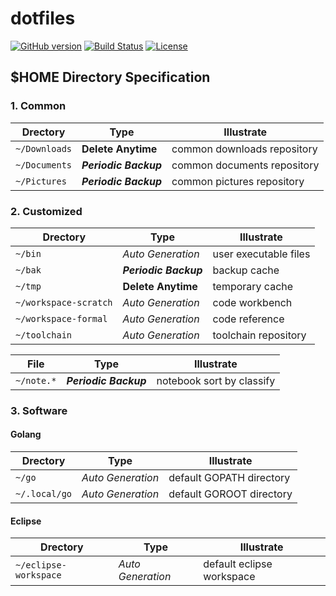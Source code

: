 # dotfiles

[![GitHub version](https://badge.fury.io/gh/aggresss%2Fdotfiles.svg)](https://badge.fury.io/gh/aggresss%2Fdotfiles)
[![Build Status](https://www.travis-ci.org/aggresss/dotfiles.svg?branch=master)](https://www.travis-ci.org/aggresss/dotfiles)
[![License](https://img.shields.io/github/license/aggresss/dotfiles.svg)](https://github.com/aggresss/dotfiles)


## $HOME Directory Specification

### 1. Common

| Drectory | Type | Illustrate |
|---|---|---|
| `~/Downloads` | **Delete Anytime** | common downloads repository |
| `~/Documents` | ***Periodic Backup*** | common documents repository |
| `~/Pictures` | ***Periodic Backup*** | common pictures repository |

### 2. Customized

| Drectory | Type | Illustrate |
|---|---|---|
| `~/bin` | *Auto Generation* | user executable files |
| `~/bak` | ***Periodic Backup*** | backup cache |
| `~/tmp` | **Delete Anytime** | temporary cache |
| `~/workspace-scratch` | *Auto Generation* | code workbench |
| `~/workspace-formal` | *Auto Generation* | code reference |
| `~/toolchain` | *Auto Generation* | toolchain repository |

| File | Type | Illustrate |
|---|---|---|
| `~/note.*` | ***Periodic Backup*** | notebook sort by classify |

### 3. Software

#### Golang

| Drectory | Type | Illustrate |
|---|---|---|
| `~/go` | *Auto Generation* | default GOPATH directory |
| `~/.local/go` | *Auto Generation* | default GOROOT directory |

#### Eclipse
| Drectory | Type | Illustrate |
|---|---|---|
| `~/eclipse-workspace` | *Auto Generation* | default eclipse workspace |
